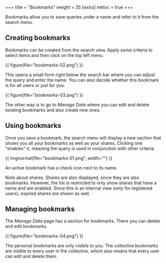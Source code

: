 +++
title = "Bookmarks"
weight = 35
[extra]
mktoc = true
+++

Bookmarks allow you to save queries under a name and refer to it from the search menu.

## Creating bookmarks

Bookmarks can be created from the search view. Apply some criteria to
select items and then click on the top left menu.

{{ figure(file="bookmarks-02.png") }}

This opens a small form right below the search bar where you can
adjust the query and enter the name. You can also decide whether this
bookmark is for all users or just for you.

{{ figure(file="bookmarks-03.png") }}

The other way is to go to *Manage Data* where you can edit and delete
existing bookmarks and also create new ones.


## Using bookmarks

Once you save a bookmark, the search menu will display a new section
that shows you all your bookmarks as well as your shares. Clicking one
"enables" it, meaning the query is used in conjunction with other
criteria.

<div class="columns is-centered">
  {{ imgnormal(file="bookmarks-01.png", width="") }}
</div>

An active bookmark has a check icon next to its name.

Note about shares: Shares are also displayed, since they are also
bookmarks. However, the list is restricted to only show shares that
have a name and are enabled. Since this is an internal view (only for
registered users), expired shares are shown as well.

## Managing bookmarks

The *Manage Data* page has a section for bookmarks. There you can
delete and edit bookmarks.

{{ figure(file="bookmarks-04.png") }}

The personal bookmarks are only visible to you. The collective
bookmarks are visible to every user in the collective, which also
means that every user can edit and delete them.
